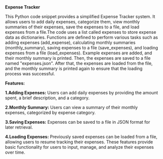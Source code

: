 **Expense Tracker**

This Python code snippet provides a simplified Expense Tracker system. It allows users to add daily expenses, categorize them, view monthly summaries of their expenses, save the expenses to a file, and load expenses from a file.The code uses a list called expenses to store expense data as dictionaries. Functions are defined to perform various tasks such as adding expenses (add_expense), calculating monthly summaries (monthly_summary), saving expenses to a file (save_expenses), and loading expenses from a file (load_expenses).
Example expenses are added, and their monthly summary is printed. Then, the expenses are saved to a file named "expenses.json". After that, the expenses are loaded from the file, and the monthly summary is printed again to ensure that the loading process was successful.

**Features:**

**1.Adding Expenses:** Users can add daily expenses by providing the amount spent, a brief description, and a category.

**2.Monthly Summary:** Users can view a summary of their monthly expenses, categorized by expense category.

**3.Saving Expenses:** Expenses can be saved to a file in JSON format for later retrieval.

**4.Loading Expenses:** Previously saved expenses can be loaded from a file, allowing users to resume tracking their expenses.
These features provide basic functionality for users to input, manage, and analyze their expenses over time.





